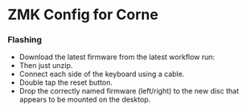 # ZMK Config for Corne

### Flashing

- Download the latest firmware from the latest workflow run:
- Then just unzip.
- Connect each side of the keyboard using a cable.
- Double tap the reset button.
- Drop the correctly named firmware (left/right) to the new disc that appears to be mounted on the desktop.

